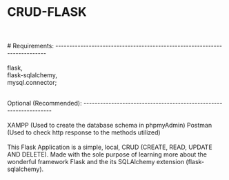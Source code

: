 # CRUD-FLASK
<br>
</br>
# Requirements: --------------------------------------------------------------------------
<br></br>
flask,</br>
flask-sqlalchemy,<br>
mysql.connector;<br></br>

Optional (Recommended): ------------------------------------------------------------------
<br></br>
XAMPP (Used to create the database schema in phpmyAdmin)
Postman (Used to check http response to the methods utilized)
<br></br>
This Flask Application is a simple, local, CRUD (CREATE, READ, UPDATE AND DELETE). Made with the sole purpose of learning more about the wonderful framework Flask and the its SQLAlchemy extension (flask-sqlalchemy).
